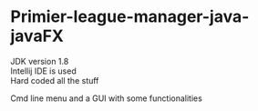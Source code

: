 # Primier-league-manager-java-javaFX


JDK version 1.8<br/>
Intellij IDE is used <br/>
Hard coded all the stuff <br/>

Cmd line menu and a GUI with some functionalities
